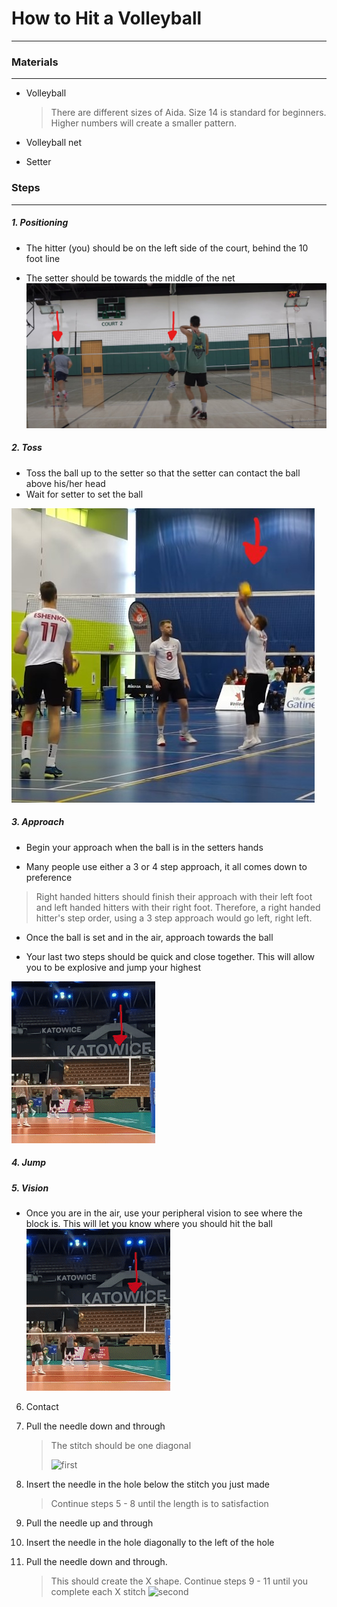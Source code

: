 # How to Hit a Volleyball
---
### Materials
---

- Volleyball

   > There are different sizes of Aida. Size 14 is standard for beginners. Higher numbers will create a smaller pattern.

- Volleyball net

- Setter

### Steps
---
##### 1. Positioning
   - The hitter (you) should be on the left side of the court, behind the 10 foot line 

   - The setter should be towards the middle of the net
![Position](https://github.com/gordonw1271/How-To-Hit-A-Volleyball/blob/main/Screenshot%202022-09-07%20130438.jpg)  
   
##### 2. Toss

   - Toss the ball up to the setter so that the setter can contact the ball above his/her head
   - Wait for setter to set the ball

![Toss](https://github.com/gordonw1271/How-To-Hit-A-Volleyball/blob/main/Screenshot%202022-09-07%20131502.jpg)


##### 3. Approach
   - Begin your approach when the ball is in the setters hands

   - Many people use either a 3 or 4 step approach, it all comes down to preference
   > Right handed hitters should finish their approach with their left foot and left handed hitters with their right foot.
   > Therefore, a right handed hitter's step order, using a 3 step approach would go left, right left.

   - Once the ball is set and in the air, approach towards the ball

   - Your last two steps should be quick and close together. This will allow you to be explosive and jump your highest

![approach](https://github.com/gordonw1271/How-To-Hit-A-Volleyball/blob/main/ezgif.com-gif-maker.gif)

##### 4. Jump

##### 5. Vision
   - Once you are in the air, use your peripheral vision to see where the block is. This will let you know where you should hit the ball
![vision](https://github.com/gordonw1271/How-To-Hit-A-Volleyball/blob/main/ezgif.com-gif-maker.gif)

6. Contact

7. Pull the needle down and through

   > The stitch should be one diagonal
   > 
   > ![first](first.jpg)

8. Insert the needle in the hole below the stitch you just made

   > Continue steps 5 - 8 until the length is to satisfaction

9. Pull the needle up and through

10. Insert the needle in the hole diagonally to the left of the hole

11. Pull the needle down and through.

    > This should create the X shape.
    > Continue steps 9 - 11 until you complete each X stitch
    > ![second](second.jpg)

